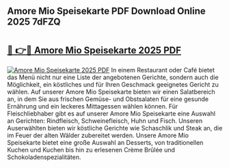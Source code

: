## Amore Mio Speisekarte PDF Download Online 2025 7dFZQ

# <h2><a href="http://gcea7rn.nevu.top/?p=Amore+Mio+Speisekarte">🔗 👉🔴 Amore Mio Speisekarte 2025 PDF</a></h2>

[![Amore Mio Speisekarte 2025 PDF](https://i.imgur.com/dBaPXMq.png)](http://gcea7rn.nevu.top/?p=Amore+Mio+Speisekarte)
In einem Restaurant oder Café bietet das Menü nicht nur eine Liste der angebotenen Gerichte, sondern auch die Möglichkeit, ein köstliches und für Ihren Geschmack geeignetes Gericht zu wählen. Auf unserer Amore Mio Speisekarte bieten wir einen Salatbereich an, in dem Sie aus frischen Gemüse- und Obstsalaten für eine gesunde Ernährung und ein leckeres Mittagessen wählen können. Für Fleischliebhaber gibt es auf unserer Amore Mio Speisekarte eine Auswahl an Gerichten: Rindfleisch, Schweinefleisch, Huhn und Fisch. Unseren Auserwählten bieten wir köstliche Gerichte wie Schaschlik und Steak an, die im Feuer der alten Wälder zubereitet werden. Unsere Amore Mio Speisekarte bietet eine große Auswahl an Desserts, von traditionellen Kuchen und Kuchen bis hin zu erlesenen Crème Brûlée und Schokoladenspezialitäten.
